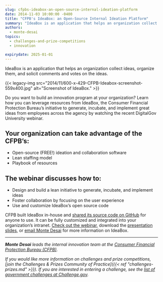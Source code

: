 ```yaml
---
slug: cfpbs-ideabox-an-open-source-internal-ideation-platform
date: 2014-11-03 10:00:00 -0400
title: "CFPB's IdeaBox: an Open-Source Internal Ideation Platform"
summary: "IdeaBox is an application that helps an organization collect ideas, organize them, and solicit comments and votes on the ideas. Do you want to build an innovation program at your organization? Learn how you can leverage resources from IdeaBox, the Consumer Financial Protection Bureau’s initiative to generate, incubate, and implement great ideas from employees across the agency."
authors:
  - monte-desai
topics:
  - challenges-and-prize-competitions
  - innovation

expirydate: 2025-01-01
---
```


IdeaBox is an application that helps an organization collect ideas, organize them, and solicit comments and votes on the ideas.

{{< legacy-img src="2014/11/600-x-429-CFPB-Ideabox-screenshot-559x400.jpg" alt="Screenshot of IdeaBox." >}}

Do you want to build an innovation program at your organization? Learn how you can leverage resources from IdeaBox, the Consumer Financial Protection Bureau’s initiative to generate, incubate, and implement great ideas from employees across the agency by watching the recent DigitalGov University webinar.

## Your organization can take advantage of the CFPB’s:

  * Open-source (FREE!) ideation and collaboration software
  * Lean staffing model
  * Playbook of resources

## The webinar discusses how to:

  * Design and build a lean initiative to generate, incubate, and implement ideas
  * Foster collaboration by focusing on the user experience
  * Use and customize IdeaBox’s open source code

CFPB built IdeaBox in-house and <a href="http://cfpb.github.io/">shared its source code on GitHub</a> for anyone to use. It can be fully customized and integrated into your organization’s intranet. <a href="https://www.youtube.com/watch?v=KRQ24645LOE">Check out the webinar</a>, download the <a href="http://www.slideshare.net/DigitalGov/idea-box-digitalgov-webinar-vff2">presentation slides</a>, or <a href="mailto:monte.desai@cfpb.gov">email Monte Desai</a> for more information on IdeaBox. 

*** 

_**Monte Desai** leads the internal innovation team at the <a href="http://www.consumerfinance.gov/">Consumer Financial Protection Bureau (CFPB)</a>._ 

_If you would like more information on challenges and prize competitions, [join the Challenges & Prizes Community of Practice]({{< ref "challenges-prizes.md" >}}). If you are interested in entering a challenge, see the [list of government challenges at Challenge.gov](https://www.challenge.gov/list/)._
